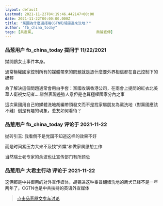 ```yaml
---
layout: default
Lastmod: 2021-11-23T04:19:46.442147+00:00
date: 2021-11-22T00:00:00.000Z
title: "黨國為什麼選擇用CGTN和胡錫進來洗地？"
author: "fb_china_today"
tags: [共產黨,								輿論宣傳]
---
```



### 品葱用户 **fb_china_today** 提问于 11/22/2021
    
拋開鵬女士事件本身。  
  
通常極權國家控制所有的媒體帶來的問題就是憑什麼要外界相信都在自己控制下的媒體  
  
為了解決這個問題通常會用白手套：黨國收購香港公司，在兩會上提問的紅衣北美華人衛視女記者….雖然表現差強人意但是也算極權國家分內之事  
  
這次黨國用自己的媒體洗地胡編帶頭發文而不是找家屬朋友為黨洗地（對黨國應該不難）倒是有趣的現象，蔥友如何看待？
    
                

### 品葱用户 **fb_china_today** 评论于 2021-11-22
        
抛砖引玉: 我看倒不是党国不知道这样的效果不好  
  
而是时间紧压力大来不及找”外媒”和做家属思想工作  
  
当然瑞士老专家的余波也让宣传部门有所顾忌
        
                

### 品葱用户 **大君主行动** 评论于 2021-11-22
        
这俩都是中共御用的对外宣传媒体，胡锡进这种奉旨翻墙洗地的鹰犬已经不是一年两年了，CGTN也是中共扶持的英语外宣媒体
        
                





> [点击品葱原文参与讨论](https://pincong.rocks/question/43135)

